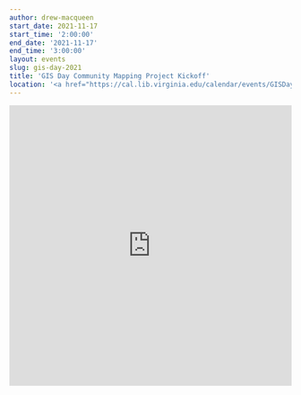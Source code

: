 ```yaml
---
author: drew-macqueen
start_date: 2021-11-17
start_time: '2:00:00'
end_date: '2021-11-17'
end_time: '3:00:00'
layout: events
slug: gis-day-2021
title: 'GIS Day Community Mapping Project Kickoff'
location: '<a href="https://cal.lib.virginia.edu/calendar/events/GISDay2021">Register for Zoom Link</a>'
---
```


<iframe src="https://storymaps.arcgis.com/stories/b13bbb931c77455aaa51d256f1740d56" width="100%" height="500px" frameborder="0" allowfullscreen allow="geolocation"></iframe>
